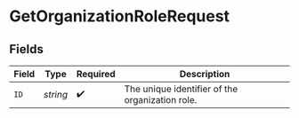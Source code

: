 # GetOrganizationRoleRequest


## Fields

| Field                                           | Type                                            | Required                                        | Description                                     |
| ----------------------------------------------- | ----------------------------------------------- | ----------------------------------------------- | ----------------------------------------------- |
| `ID`                                            | *string*                                        | :heavy_check_mark:                              | The unique identifier of the organization role. |